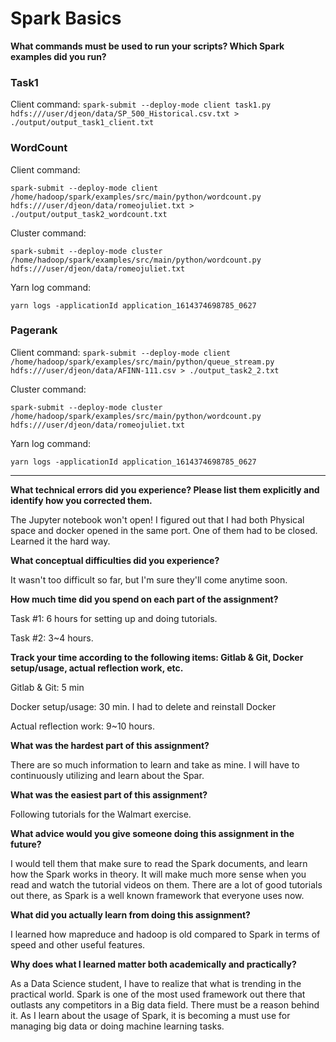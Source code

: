 # Spark Basics

__What commands must be used to run your scripts? Which Spark examples did you run?__

### Task1 

Client command:
`spark-submit --deploy-mode client task1.py hdfs:///user/djeon/data/SP_500_Historical.csv.txt > ./output/output_task1_client.txt`

### WordCount

Client command:

`spark-submit --deploy-mode client /home/hadoop/spark/examples/src/main/python/wordcount.py hdfs:///user/djeon/data/romeojuliet.txt > ./output/output_task2_wordcount.txt`

Cluster command: 

`spark-submit --deploy-mode cluster /home/hadoop/spark/examples/src/main/python/wordcount.py hdfs:///user/djeon/data/romeojuliet.txt`

Yarn log command: 

`yarn logs -applicationId application_1614374698785_0627`

### Pagerank

Client command:
`spark-submit --deploy-mode client /home/hadoop/spark/examples/src/main/python/queue_stream.py hdfs:///user/djeon/data/AFINN-111.csv > ./output_task2_2.txt`

Cluster command: 

`spark-submit --deploy-mode cluster /home/hadoop/spark/examples/src/main/python/wordcount.py hdfs:///user/djeon/data/romeojuliet.txt`

Yarn log command: 

`yarn logs -applicationId application_1614374698785_0627`

---

__What technical errors did you experience? Please list them explicitly and identify how you corrected them.__

The Jupyter notebook won't open! I figured out that I had both Physical space and docker opened in the same port. One of them had to be closed. Learned it the hard way.  

__What conceptual difficulties did you experience?__

It wasn't too difficult so far, but I'm sure they'll come anytime soon.

__How much time did you spend on each part of the assignment?__

Task #1: 6 hours for setting up and doing tutorials.

Task #2: 3~4 hours.

__Track your time according to the following items: Gitlab & Git, Docker setup/usage, actual reflection work, etc.__

Gitlab & Git: 5 min

Docker setup/usage: 30 min. I had to delete and reinstall Docker

Actual reflection work: 9~10 hours. 

__What was the hardest part of this assignment?__

There are so much information to learn and take as mine. I will have to continuously utilizing and learn about the Spar.

__What was the easiest part of this assignment?__

Following tutorials for the Walmart exercise.

__What advice would you give someone doing this assignment in the future?__

I would tell them that make sure to read the Spark documents, and learn how the Spark works in theory. It will make much more sense when you read and watch the tutorial videos on them. There are a lot of good tutorials out there, as Spark is a well known framework that everyone uses now.

__What did you actually learn from doing this assignment?__

I learned how mapreduce and hadoop is old compared to Spark in terms of speed and other useful features. 

__Why does what I learned matter both academically and practically?__

As a Data Science student, I have to realize that what is trending in the practical world. Spark is one of the most used framework out there that outlasts any competitors in a Big data field. There must be a reason behind it. As I learn about the usage of Spark, it is becoming a must use for managing big data or doing machine learning tasks.